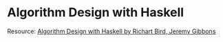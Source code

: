 # Algorithm Design with Haskell

Resource: [Algorithm Design with Haskell by Richart Bird, Jeremy Gibbons]()
